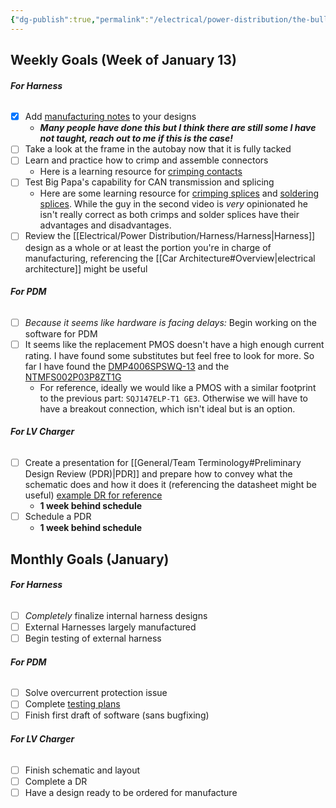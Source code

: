 ```yaml
---
{"dg-publish":true,"permalink":"/electrical/power-distribution/the-bulletin-board/"}
---
```


## Weekly Goals (Week of January 13)

###### **For Harness**
- [x] Add [manufacturing notes](https://nufsae.slack.com/archives/C07P7C9PF5F/p1733958734239609) to your designs
	- ***Many people have done this but I think there are still some I have not taught, reach out to me if this is the case!***
- [ ] Take a look at the frame in the autobay now that it is fully tacked
- [ ] Learn and practice how to crimp and assemble connectors
	- Here is a learning resource for [crimping contacts](https://www.youtube.com/watch?v=GJqt5VYRBro) 
- [ ] Test Big Papa's capability for CAN transmission and splicing
	- Here are some learning resource for [crimping splices](https://youtu.be/G8OpSIAQqtw?si=HFHrOl0FsHYRMd87) and [soldering splices](https://youtu.be/u7C2OqBngnw?si=ggfWaJrPUHmEXt7L). While the guy in the second video is *very* opinionated he isn't really correct as both crimps and solder splices have their advantages and disadvantages.
- [ ] Review the [[Electrical/Power Distribution/Harness/Harness\|Harness]] design as a whole or at least the portion you're in charge of manufacturing, referencing the [[Car Architecture#Overview\|electrical architecture]] might be useful

###### **For PDM**
- [ ] *Because it seems like hardware is facing delays:* Begin working on the software for PDM
- [ ] It seems like the replacement PMOS doesn't have a high enough current rating. I have found some substitutes but feel free to look for more. So far I have found the [DMP4006SPSWQ-13](https://www.mouser.com/ProductDetail/Diodes-Incorporated/DMP4006SPSWQ-13?qs=QNEnbhJQKvau%2F67E%252BtZDyg%3D%3D) and the [NTMFS002P03P8ZT1G](https://www.mouser.com/ProductDetail/onsemi/NTMFS002P03P8ZT1G?qs=stqOd1AaK79thd%252BWxQn8jQ%3D%3D)  
	- For reference, ideally we would like a PMOS with a similar footprint to the previous part: `SQJ147ELP-T1 GE3`. Otherwise we will have to have a breakout connection, which isn't ideal but is an option.

###### **For LV Charger**
- [ ] Create a presentation for [[General/Team Terminology#Preliminary Design Review (PDR)\|PDR]] and prepare how to convey what the schematic does and how it does it (referencing the datasheet might be useful) [example DR for reference](https://docs.google.com/presentation/d/1-fCKBrOlIeWMv5JdjkKDEaHvMuicsPBqZMI5pWFt9S0/edit?usp=sharing)
	- **1 week behind schedule**
- [ ] Schedule a PDR
	- **1 week behind schedule**

## Monthly Goals (January)

###### **For Harness**
- [ ] *Completely* finalize internal harness designs
- [ ] External Harnesses largely manufactured
- [ ] Begin testing of external harness

###### **For PDM**
- [ ] Solve overcurrent protection issue
- [ ] Complete [testing plans](https://docs.google.com/document/d/1Ojkzd-2abVfz04r5hTp6LYRJP8-pr1D0azjeg3GUBKw/edit?usp=sharing) 
- [ ] Finish first draft of software (sans bugfixing)

###### **For LV Charger**
- [ ] Finish schematic and layout
- [ ] Complete a DR
- [ ] Have a design ready to be ordered for manufacture